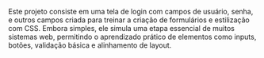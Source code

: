 Este projeto consiste em uma tela de login com campos de usuário, senha, e outros campos criada para treinar a criação de formulários e estilização com CSS. Embora simples, ele simula uma etapa essencial de muitos sistemas web, permitindo o aprendizado prático de elementos como inputs, botões, validação básica e alinhamento de layout.
